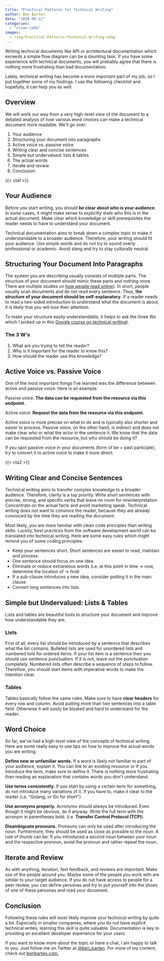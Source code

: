 ```yaml
---
title: "Practical Patterns for Technical Writing"
author: Ben Barten
date: "2020-09-22"
categories: 
  - "clean-code"
images:
  - /img/Practical-Patterns-Techincal-Writing.webp
---
```


Writing technical documents like API or architectural documentation which exceeds a simple flow diagram can be a daunting task. If you have some experience with technical documents, you will probably agree that there is nothing more frustrating than bad documentation.

Lately, technical writing has become a more important part of my job, so I put together some of my findings. I use the following checklist and hopefully, it can help you as well.

## Overview

We will work our way from a very high-level view of the document to a detailed analysis of how various word choices can make a technical document more readable. We'll go over:

1. Your audience
2. Structuring your document into paragraphs
3. Active voice vs. passive voice
4. Writing clear and concise sentences
5. Simple but undervalued: lists & tables
6. The actual words
7. Iterate and review
8. Conclusion

{{< cta1 >}}

## Your Audience

Before you start writing, you should **be clear about who is your audience**. In some cases, it might make sense to explicitly state who this is in the actual document. Make clear which knowledge or skill prerequisites the reader needs to have to understand your document.

Technical documentation aims to break down a complex topic to make it understandable to a broader audience. Therefore, your writing should fit your audience. Use simple words and do not try to sound overly professional or academic. Avoid slang and try to stay culturally neutral.

## Structuring Your Document Into Paragraphs

The system you are describing usually consists of multiple parts. The structure of your document should mimic these parts and nothing more. There are multiple studies on [how people read online](//www.nngroup.com/articles/how-people-read-online/%3E)). In short, people usually scan documents and do not read every sentence. Thus, t**he structure of your document should be self-explanatory**. If a reader needs to read a two-sided introduction to understand what the document is about, it is likely that you will lose their attention.

To make your structure easily understandable, it helps to ask the three Ws which I picked up in this [Google course on technical writing](//developers.google.com/tech-writing/overview%3E)).

### The 3 W's

1. What are you trying to tell the reader?
2. Why is it important for the reader to know this?
3. How should the reader use this knowledge?

## Active Voice vs. Passive Voice

One of the most important things I've learned was the difference between active and passive voice. Here is an example:

Passive voice: **The data can be requested from the resource via this endpoint.**

Active voice: **Request the data from the resource via this endpoint.**

Active voice is more precise on what to do and is typically also shorter and easier to process. Passive voice, on the other hand, is indirect and does not make clear who or what the actor in the sentence it. We know that the data can be requested from the resource, but who should be doing it?

If you spot passive voice in your documents (form of be + past participle), try to convert it to active voice to make it more direct.

{{< cta2 >}}

## Writing Clear and Concise Sentences

Technical writing aims to transfer complex knowledge to a broader audience. Therefore, clarity is a top priority. Write short sentences with precise, strong, and specific verbs that leave no room for misinterpretation. Concentrate on the actual facts and avoid marketing speak. Technical writing does not want to convince the reader, because they are already convinced by the time they are reading the document.

Most likely, you are more familiar with clean code principles than writing skills. Luckily, best practices from the software development world can be translated into technical writing. Here are some easy rules which might remind you of some coding principles:

- Keep your sentences short. Short sentences are easier to read, maintain and process.
- One sentence should focus on one idea.
- Eliminate or reduce extraneous words (i.e. at this point in time → now, determine the location of → find)
- If a sub-clause introduces a new idea, consider putting it in the main clause.
- Convert long sentences into lists.

## Simple but Undervalued: Lists & Tables

Lists and tables are beautiful tools to structure your document and improve how understandable they are.

### Lists

First of all, every list should be introduced by a sentence that describes what the list contains. Bulleted lists are used for unordered lists and numbered lists for ordered items. If your list item is a sentence then you should use sentence punctuation. If it is not, leave out the punctuation completely. Numbered lists often describe a sequence of steps to follow. Therefore, you should start items with imperative words to make the intention clear.

### Tables

Tables basically follow the same rules. Make sure to have **clear headers** for every row and column. Avoid putting more than two sentences into a table field. Otherwise it will easily be bloated and hard to understand for the reader.

## Word Choice

So far, we've had a high-level view of the concepts of technical writing. Here are some really easy to use tips on how to improve the actual words you are writing.

**Define new or unfamiliar words.** If a word is likely not familiar to part of your audience, explain it. You can link to an existing resource or if you introduce the term, make sure to define it. There is nothing more frustrating than reading an explanation that contains words you don't understand.

**Use terms consistently.** If you start by using a certain term for something, do not introduce many variations of it. If you have to, make it clear to the reader (i.e. "Golang, or Go for short")

**Use acronyms properly.** Acronyms should always be introduced. Even though it might be obvious, do it anyway. Write the full term with the acronym in parentheses bold. (i.e. **Transfer Control Protocol (TCP)**).

**Disambiguate pronouns.** Pronouns can only be used after introducing the noun. Furthermore, they should be used as close as possible to the noun. A rule of thumb can be: If you introduced a second noun between your noun and the respective pronoun, avoid the pronoun and rather repeat the noun.

## Iterate and Review

As with anything, iteration, fast feedback, and reviews are important. Make use of the people around you. Maybe some of the people you work with are similar to your target audience. If you do not have access to people for a peer review, you can define personas and try to put yourself into the shoes of one of these personas and read your document.

## Conclusion

Following these rules will most likely improve your technical writing by quite a bit. Especially in smaller companies, where you do not have explicit technical writes, learning this skill is quite valuable. Documentation is key to providing an excellent developer experience for your users.

  
If you want to know more about the topic or have a chat, I am happy to talk to you. Just follow me on Twitter at [@ben\_barten](https://twitter.com/ben_barten). For more of my content, check out [benbarten.com.](https://benbarten.com/)
